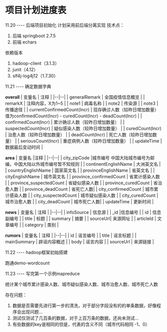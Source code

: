 # 项目计划进度表

11.20 ---- 后端项目初始化
计划采用前后端分离实现
技术点：
1. 后端 springboot 2.7.5
2. 前端 echars

依赖版本
1. hadoop-client（3.1.3）
2. junit（4.12）
3. slf4j-log4j12（1.7.30）



11.21 ---- 确定数据字典

**overall**
| 变量名 | 注释 |
|--|--|
| generalRemark | 全国疫情信息概览 |
| remarkX | 注释内容，X为1~5 |
| note1 | 	病毒名称 |
| note2 | 传染源 |
| note3 | 传播途径 |
| currentConfirmedCount(Incr) | 现存确诊人数（较昨日增加数量）值为confirmedCount(Incr) - curedCount(Incr) - deadCount(Incr) |
| confirmedCount(Incr) | 	累计确诊人数（较昨日增加数量） |
| suspectedCount(Incr) | 疑似感染人数（较昨日增加数量） |
| curedCount(Incr) | 治愈人数（较昨日增加数量） |
| deadCount(Incr) | 死亡人数（较昨日增加数量） |
| seriousCount(Incr) | 重症病例人数（较昨日增加数量） |
| updateTime | 	数据最后变动时间 |


**area**
| 变量名 |注释  |
|--|--|
| city_zipCode |城市编号  中国大陆城市编号为邮编，中国大陆以外城市编号暂不知规则   |
| continentEnglishName | 大洲英文名 |
| countryEnglishName | 国家英文名 |
| provinceEnglishName | 省英文名 |
| cityEnglishName | 城市英文名 |
| province_confirmedCount | 省累计感染人数 |
| province_suspectedCount | 省疑似感染人数 |
| province_curedCount | 省治愈人数 |
| province_deadCount |  省死亡人数|
| city_confirmedCount | 城市累计感染人数 |
| city_suspectedCount | 城市疑似感染人数 |
| city_curedCount | 城市治愈人数 |
| city_deadCount |  城市死亡人数|
| updateTime | 更新时间 |

**news**
| 变量名 | 注释 |
|--|--|
| infoSource | 信息源 |
| _id |信息编号  |
| id | 信息副编号 |
| title | 标题 |
| summary | 摘要 |
| sourceUrl| 来源网址 |
| articleId | 文章编号 |
| category | 类别 |

**rumors**
| 变量名 | 注释 |
|--|--|
| id | 谣言编号 |
| title | 谣言标题 |
| mainSummary | 辟谣内容概述 |
| body | 谣言内容 |
| sourceUrl | 来源链接 |


11.22 ---- hadoop框架初始搭建

跑通demo-wordcount


11.23 ---- 写完第一个示例mapreduce

统计某个城市累计感染人数、城市疑似感染人数、城市治愈人数、城市死亡人数

存在问题：
1. 数据是否需要先进行第一步的清洗，对于部分字段没有的的单条数据，好像程序会出现问题...
2. 测试仅测试了几百条的数据，对于上百万条的数据，还尚未测试...
3. 有些数据的key是相同的但是，代表的含义不同（城市代码相同 -1、0）
